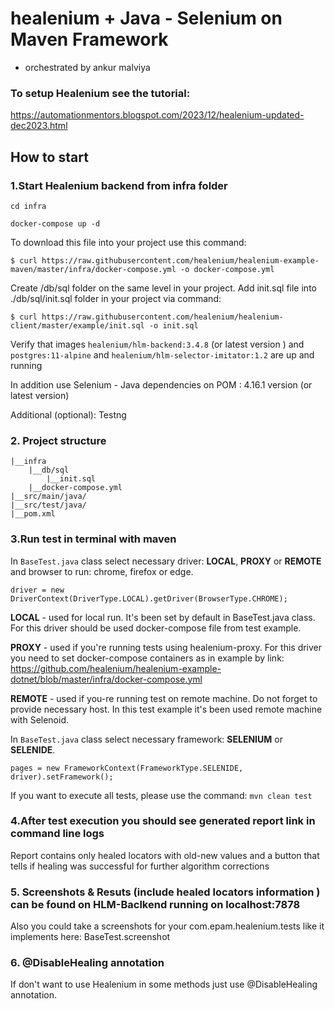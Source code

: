 # healenium + Java - Selenium on Maven Framework
- orchestrated by ankur malviya


### To setup Healenium see the tutorial:
https://automationmentors.blogspot.com/2023/12/healenium-updated-dec2023.html

## How to start
### 1.Start Healenium backend from infra folder

```cd infra```

```docker-compose up -d```

To download this file into your project use this command:

```$ curl https://raw.githubusercontent.com/healenium/healenium-example-maven/master/infra/docker-compose.yml -o docker-compose.yml```

Create /db/sql folder on the same level in your project. Add init.sql file into ./db/sql/init.sql folder in your project via command:

```$ curl https://raw.githubusercontent.com/healenium/healenium-client/master/example/init.sql -o init.sql```

Verify that images ```healenium/hlm-backend:3.4.8``` (or latest version ) and ```postgres:11-alpine```  and ```healenium/hlm-selector-imitator:1.2``` are up and running

In addition use Selenium - Java dependencies on POM : 4.16.1 version (or latest version)

Additional (optional): Testng

### 2. Project structure
```
|__infra
    |__db/sql
        |__init.sql
    |__docker-compose.yml
|__src/main/java/
|__src/test/java/
|__pom.xml
``` 

### 3.Run test in terminal with maven

In ```BaseTest.java``` class select necessary driver: **LOCAL**, **PROXY** or **REMOTE** and browser to run: chrome, firefox or edge.

```driver = new DriverContext(DriverType.LOCAL).getDriver(BrowserType.CHROME);```

**LOCAL** - used for local run. It's been set by default in BaseTest.java class. For this driver should be used docker-compose file from test example.

**PROXY** - used if you're running tests using healenium-proxy. For this driver you need to set docker-compose containers as in example by link:
https://github.com/healenium/healenium-example-dotnet/blob/master/infra/docker-compose.yml

**REMOTE** - used if you-re running test on remote machine. Do not forget to provide necessary host. In this test example it's been used remote machine with Selenoid.

In ```BaseTest.java``` class select necessary framework: **SELENIUM** or **SELENIDE**.

```pages = new FrameworkContext(FrameworkType.SELENIDE, driver).setFramework();```

If you want to execute all tests, please use the command: ```mvn clean test```


### 4.After test execution you should see generated report link in command line logs


Report contains only healed locators with old-new values and a button that tells if healing was successful for further algorithm corrections


### 5. Screenshots & Resuts (include healed locators information ) can be found on HLM-Baclkend running on localhost:7878

Also you could take a screenshots for your com.epam.healenium.tests like it implements here: BaseTest.screenshot

### 6. @DisableHealing annotation

If don't want to use Healenium in some methods just use @DisableHealing annotation. 



